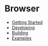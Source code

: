 # Browser

- [Getting Started](getting_started.md)
- [Developing](developing.md)
- [Building](building.md)
- [Examples](examples.md)